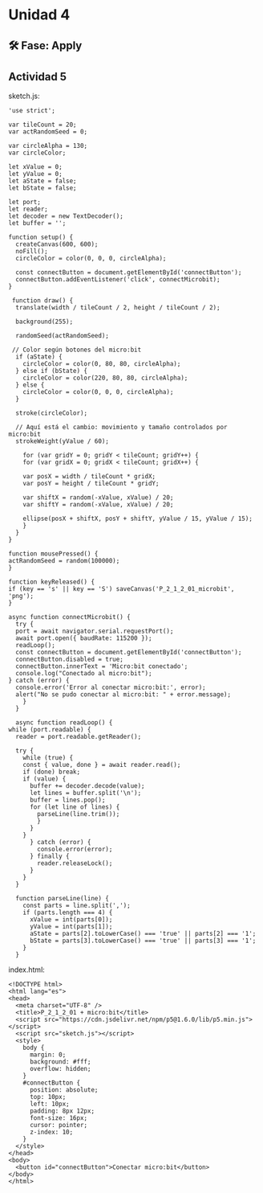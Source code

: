 # Unidad 4


## 🛠 Fase: Apply

## Actividad 5

sketch.js:

    'use strict';

    var tileCount = 20;
    var actRandomSeed = 0;

    var circleAlpha = 130;
    var circleColor;

    let xValue = 0;
    let yValue = 0;
    let aState = false;
    let bState = false;

    let port;
    let reader;
    let decoder = new TextDecoder();
    let buffer = '';

    function setup() {
      createCanvas(600, 600);
      noFill();
      circleColor = color(0, 0, 0, circleAlpha);

      const connectButton = document.getElementById('connectButton');
      connectButton.addEventListener('click', connectMicrobit);
    }

     function draw() {
      translate(width / tileCount / 2, height / tileCount / 2);

      background(255);

      randomSeed(actRandomSeed);

     // Color según botones del micro:bit
      if (aState) {
        circleColor = color(0, 80, 80, circleAlpha);
      } else if (bState) {
        circleColor = color(220, 80, 80, circleAlpha);
      } else {
        circleColor = color(0, 0, 0, circleAlpha);
      }

      stroke(circleColor);

      // Aquí está el cambio: movimiento y tamaño controlados por micro:bit
      strokeWeight(yValue / 60);

        for (var gridY = 0; gridY < tileCount; gridY++) {
        for (var gridX = 0; gridX < tileCount; gridX++) {

        var posX = width / tileCount * gridX;
        var posY = height / tileCount * gridY;

        var shiftX = random(-xValue, xValue) / 20;
        var shiftY = random(-xValue, xValue) / 20;

        ellipse(posX + shiftX, posY + shiftY, yValue / 15, yValue / 15);
        }
      }
    }

    function mousePressed() {
    actRandomSeed = random(100000);
    }
  
    function keyReleased() {
    if (key == 's' || key == 'S') saveCanvas('P_2_1_2_01_microbit', 'png');
    }

    async function connectMicrobit() {
      try {
      port = await navigator.serial.requestPort();
      await port.open({ baudRate: 115200 });
      readLoop();
      const connectButton = document.getElementById('connectButton');
      connectButton.disabled = true;
      connectButton.innerText = 'Micro:bit conectado';
      console.log("Conectado al micro:bit");
    } catch (error) {
      console.error('Error al conectar micro:bit:', error);
      alert("No se pudo conectar al micro:bit: " + error.message);
        }
      }
  
      async function readLoop() {
    while (port.readable) {
      reader = port.readable.getReader();

      try {
        while (true) {
        const { value, done } = await reader.read();
        if (done) break;
        if (value) {
          buffer += decoder.decode(value);
          let lines = buffer.split('\n');
          buffer = lines.pop();
          for (let line of lines) {
            parseLine(line.trim());
            }
          }
        }
          } catch (error) {
            console.error(error);
          } finally {
            reader.releaseLock();
          }
        }
      }

      function parseLine(line) {
        const parts = line.split(',');
        if (parts.length === 4) {
          xValue = int(parts[0]);
          yValue = int(parts[1]);
          aState = parts[2].toLowerCase() === 'true' || parts[2] === '1';
          bState = parts[3].toLowerCase() === 'true' || parts[3] === '1';
        }
      }


index.html:

    <!DOCTYPE html>
    <html lang="es">
    <head>
      <meta charset="UTF-8" />
      <title>P_2_1_2_01 + micro:bit</title>
      <script src="https://cdn.jsdelivr.net/npm/p5@1.6.0/lib/p5.min.js"></script>
      <script src="sketch.js"></script>
      <style>
        body {
          margin: 0;
          background: #fff;
          overflow: hidden;
        }
        #connectButton {
          position: absolute;
          top: 10px;
          left: 10px;
          padding: 8px 12px;
          font-size: 16px;
          cursor: pointer;
          z-index: 10;
        }
      </style>
    </head>
    <body>
      <button id="connectButton">Conectar micro:bit</button>
    </body>
    </html>




